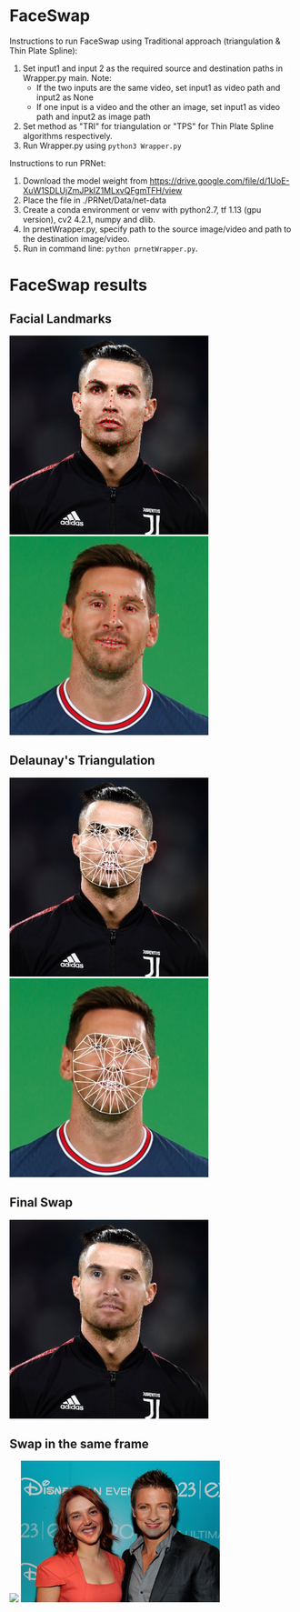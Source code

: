 # FaceSwap
Instructions to run FaceSwap using Traditional approach (triangulation & Thin Plate Spline):
1. Set input1 and input 2 as the required source and destination paths in Wrapper.py main. Note:
 	- If the two inputs are the same video, set input1 as video path and input2 as None
 	- If one input is a video and the other an image, set input1 as video path and input2 as image path
2. Set method as "TRI" for triangulation or "TPS" for Thin Plate Spline algorithms respectively.
3. Run Wrapper.py using `python3 Wrapper.py`

Instructions to run PRNet:

1. Download the model weight from https://drive.google.com/file/d/1UoE-XuW1SDLUjZmJPkIZ1MLxvQFgmTFH/view
2. Place the file in ./PRNet/Data/net-data
3. Create a conda environment or venv with python2.7, tf 1.13 (gpu version), cv2 4.2.1, numpy and dlib.
4. In prnetWrapper.py, specify path to the source image/video and path to the destination image/video.
5. Run in command line: `python prnetWrapper.py`.

# FaceSwap results

## Facial Landmarks
<p float="left">
	<img src="https://github.com/pwin17/FaceSwap/blob/main/data//outputs/dst_landmarks.jpg" width="350" /> 
	<img src="https://github.com/pwin17/FaceSwap/blob/main/data/outputs/src_landmarks.jpg" width="350" />
</p>

## Delaunay's Triangulation
<p float="left">
	<img src="https://github.com/pwin17/FaceSwap/blob/main/data//outputs/triangles_dst.jpg" width="350" /> 
	<img src="https://github.com/pwin17/FaceSwap/blob/main/data/outputs/triangles_src.jpg" width="350" />
</p>

## Final Swap
<p float="center">
  	<img src="https://github.com/pwin17/FaceSwap/blob/main/data/outputs/img_swap.jpg" width="350"/>	
</p>

## Swap in the same frame
<p float="left">
	<img src="https://github.com/pwin17/FaceSwap/blob/main/data/two_people.jpg" width="350" /> 
	<img src="https://github.com/pwin17/FaceSwap/blob/main/data/outputs/frame_swap.jpg" width="350" />
</p>
